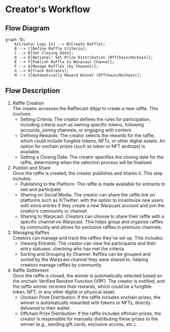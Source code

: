 # Creator's Workflow

## Flow Diagram

```
graph TD;
    A[Creator Logs In] --> B[Create Raffle];
    B --> C[Define Raffle Criteria];
    C --> D[Set Closing Date];
    D --> E[Optional: Set Prize Distribution (Offchain/Onchain)];
    E --> F[Publish Raffle to Warpcast Channel];
    F --> G[Manage Raffles (by Channel)];
    G --> H[Track Entrants];
    H --> I[Automatically Reward Winner (Offchain/Onchain)];
```

## Flow Description

1. Raffle Creation\
   The creator accesses the Rafflecast dApp to create a new raffle. This involves:
   * Setting Criteria: The creator defines the rules for participation, including criteria such as owning specific tokens, following accounts, joining channels, or engaging with content.
   * Defining Rewards: The creator selects the rewards for the raffle, which could include fungible tokens, NFTs, or other digital assets. An option for onchain prizes (such as token or NFT airdrops) is available.
   * Setting a Closing Date: The creator specifies the closing date for the raffle, determining when the selection process will be finalized.
2. Publish and Share\
   Once the raffle is created, the creator publishes and shares it. This step includes:
   * Publishing to the Platform: The raffle is made available for entrants to see and participate.
   * Sharing on Social Media: The creator can share the raffle link on platforms such as X/Twitter, with the option to incentivize new users with extra entries if they create a new Warpcast account and join the creator’s community or channel.
   * Sharing to Warpcast: Creators can choose to share their raffle with a specific channel on Warpcast. This helps group and organize raffles by community and allows for exclusive raffles in premium channels.
3. Managing Raffles\
   Creators can manage and track the raffles they’ve set up. This includes:
   * Viewing Entrants: The creator can view the participants and their entry statuses, checking who has met the criteria.
   * Sorting and Grouping by Channel: Raffles can be grouped and sorted by the Warpcast channel they were shared to, helping creators manage raffles by community.
4. Raffle Settlement\
   Once the raffle is closed, the winner is automatically selected based on the onchain Verified Random Function (VRF). The creator is notified, and the raffle winner receives their rewards, which could be a fungible token, NFT, or any other digital or physical asset.
   * Onchain Prize Distribution: If the raffle includes onchain prizes, the winner is automatically rewarded with tokens or NFTs, directly delivered to their wallet.
   * Offchain Prize Distribution: If the raffle includes offchain prizes, the creator is responsible for manually distributing these prizes to the winner (e.g., sending gift cards, exclusive access, etc.).

